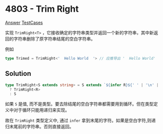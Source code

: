 # 4803 - Trim Right

[Answer](https://github.com/lybenson/ts-checker/blob/master/src/4803-medium-trim-right/template.ts) [TestCases](https://github.com/lybenson/ts-checker/blob/master/src/4803-medium-trim-right/test-cases.ts)

实现 `TrimRight<T>` ，它接收确定的字符串类型并返回一个新的字符串，其中新返回的字符串删除了原字符串结尾的空白字符串。

例如

```ts
type Trimed = TrimRight<'  Hello World  '> // 应推导出 '  Hello World'
```

## Solution

```ts
type TrimRight<S extends string> = S extends `${infer R}${' ' | '\n' | '\t'}`
  ? TrimRight<R>
  : S
```

如果 `S` 是值, 而不是类型。要去除结尾的空白字符串都需要用到循环。但在类型定义中对于循环只能用递归来实现。

故在 `TrimRight` 类型定义中, 通过 `infer` 拿到末尾的字符。如果是空白字符,则递归末尾前的字符串。否则直接返回。
